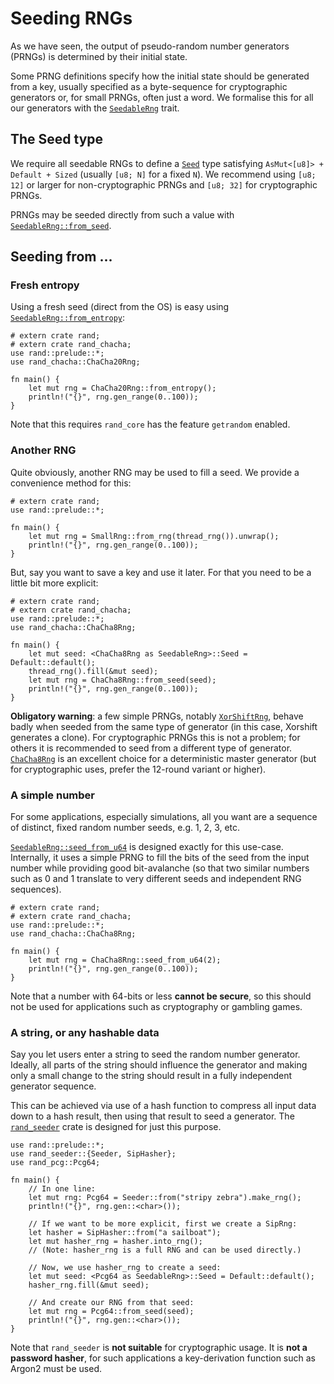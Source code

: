 # Seeding RNGs

As we have seen, the output of pseudo-random number generators (PRNGs) is
determined by their initial state.

Some PRNG definitions specify how the initial state should be generated from a
key, usually specified as a byte-sequence for cryptographic generators or,
for small PRNGs, often just a word. We formalise this for all our generators
with the [`SeedableRng`] trait.

## The Seed type

We require all seedable RNGs to define a [`Seed`] type satisfying
`AsMut<[u8]> + Default + Sized` (usually `[u8; N]` for a fixed `N`).
We recommend using `[u8; 12]` or larger for non-cryptographic PRNGs and
`[u8; 32]` for cryptographic PRNGs.

PRNGs may be seeded directly from such a value with [`SeedableRng::from_seed`].

## Seeding from ...

### Fresh entropy

Using a fresh seed (direct from the OS) is easy using [`SeedableRng::from_entropy`]:

```rust,editable
# extern crate rand;
# extern crate rand_chacha;
use rand::prelude::*;
use rand_chacha::ChaCha20Rng;

fn main() {
    let mut rng = ChaCha20Rng::from_entropy();
    println!("{}", rng.gen_range(0..100));
}
```

Note that this requires `rand_core` has the feature `getrandom` enabled.

### Another RNG

Quite obviously, another RNG may be used to fill a seed. We provide a
convenience method for this:

```rust,editable
# extern crate rand;
use rand::prelude::*;

fn main() {
    let mut rng = SmallRng::from_rng(thread_rng()).unwrap();
    println!("{}", rng.gen_range(0..100));
}
```

But, say you want to save a key and use it later. For that you need to be a
little bit more explicit:

```rust,editable
# extern crate rand;
# extern crate rand_chacha;
use rand::prelude::*;
use rand_chacha::ChaCha8Rng;

fn main() {
    let mut seed: <ChaCha8Rng as SeedableRng>::Seed = Default::default();
    thread_rng().fill(&mut seed);
    let mut rng = ChaCha8Rng::from_seed(seed);
    println!("{}", rng.gen_range(0..100));
}
```

**Obligatory warning**: a few simple PRNGs, notably [`XorShiftRng`],
behave badly when seeded from the same type of generator (in this case, Xorshift
generates a clone). For cryptographic PRNGs this is not a problem;
for others it is recommended to seed from a different type of generator.
[`ChaCha8Rng`] is an excellent choice for a deterministic master generator
(but for cryptographic uses, prefer the 12-round variant or higher).

### A simple number

For some applications, especially simulations, all you want are a sequence of
distinct, fixed random number seeds, e.g. 1, 2, 3, etc.

[`SeedableRng::seed_from_u64`] is designed exactly for this use-case.
Internally, it uses a simple PRNG to fill the bits of the seed from the input
number while providing good bit-avalanche (so that two similar numbers such as
0 and 1 translate to very different seeds and independent RNG sequences).

```rust,editable
# extern crate rand;
# extern crate rand_chacha;
use rand::prelude::*;
use rand_chacha::ChaCha8Rng;

fn main() {
    let mut rng = ChaCha8Rng::seed_from_u64(2);
    println!("{}", rng.gen_range(0..100));
}
```

Note that a number with 64-bits or less **cannot be secure**, so this should
not be used for applications such as cryptography or gambling games.

### A string, or any hashable data

Say you let users enter a string to seed the random number generator. Ideally,
all parts of the string should influence the generator and making only a small
change to the string should result in a fully independent generator sequence.

This can be achieved via use of a hash function to compress all input data down
to a hash result, then using that result to seed a generator. The
[`rand_seeder`] crate is designed for just this purpose.

```rust,noplayground
use rand::prelude::*;
use rand_seeder::{Seeder, SipHasher};
use rand_pcg::Pcg64;

fn main() {
    // In one line:
    let mut rng: Pcg64 = Seeder::from("stripy zebra").make_rng();
    println!("{}", rng.gen::<char>());

    // If we want to be more explicit, first we create a SipRng:
    let hasher = SipHasher::from("a sailboat");
    let mut hasher_rng = hasher.into_rng();
    // (Note: hasher_rng is a full RNG and can be used directly.)

    // Now, we use hasher_rng to create a seed:
    let mut seed: <Pcg64 as SeedableRng>::Seed = Default::default();
    hasher_rng.fill(&mut seed);

    // And create our RNG from that seed:
    let mut rng = Pcg64::from_seed(seed);
    println!("{}", rng.gen::<char>());
}
```

Note that `rand_seeder` is **not suitable** for cryptographic usage.
It is **not a password hasher**, for such applications a key-derivation
function such as Argon2 must be used.


[`SeedableRng`]: https://docs.rs/rand_core/latest/rand_core/trait.SeedableRng.html
[`Seed`]: https://docs.rs/rand_core/latest/rand_core/trait.SeedableRng.html#type.Seed
[`SeedableRng::from_seed`]: https://docs.rs/rand_core/latest/rand_core/trait.SeedableRng.html#tymethod.from_seed
[`SeedableRng::from_rng`]: https://docs.rs/rand_core/latest/rand_core/trait.SeedableRng.html#method.from_rng
[`SeedableRng::seed_from_u64`]: https://docs.rs/rand_core/latest/rand_core/trait.SeedableRng.html#method.seed_from_u64
[`SeedableRng::from_entropy`]: https://docs.rs/rand_core/latest/rand_core/trait.SeedableRng.html#method.from_entropy
[`XorShiftRng`]: https://docs.rs/rand_xorshift/latest/rand_xorshift/struct.XorShiftRng.html
[`ChaCha8Rng`]: https://docs.rs/rand_chacha/latest/rand_chacha/struct.ChaCha8Rng.html
[`rand_seeder`]: https://github.com/rust-random/seeder/
